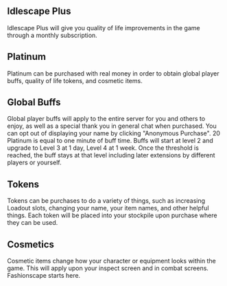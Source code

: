 ## Idlescape Plus
Idlescape Plus will give you quality of life improvements in the game through a monthly subscription.
## Platinum
Platinum can be purchased with real money in order to obtain global player buffs, quality of life tokens, and cosmetic items.
## Global Buffs
Global player buffs will apply to the entire server for you and others to enjoy, as well as a special thank
you in general chat when purchased. You can opt out of displaying your name by clicking "Anonymous
Purchase". 20 Platinum is equal to one minute of buff time. Buffs will start at level 2 and upgrade to Level
3 at 1 day, Level 4 at 1 week. Once the threshold is reached, the buff stays at that level including later
extensions by different players or yourself.
## Tokens
Tokens can be purchases to do a variety of things, such as increasing Loadout slots, changing your name, your item names, and other helpful things. Each token will be placed into your stockpile upon purchase where they can be used.
## Cosmetics
Cosmetic items change how your character or equipment looks within the game. This will apply upon your inspect screen and in combat screens. Fashionscape starts here.
